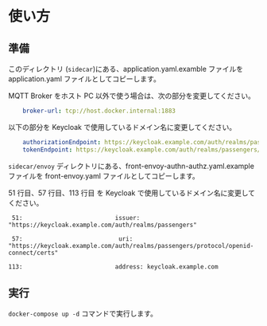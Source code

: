 使い方
===

## 準備

このディレクトリ (`sidecar`)にある、application.yaml.examble ファイルを application.yaml ファイルとしてコピーします。

MQTT Broker をホスト PC 以外で使う場合は、次の部分を変更してください。

```yaml
    broker-url: tcp://host.docker.internal:1883
```

以下の部分を Keycloak で使用しているドメイン名に変更してください。

```yaml
    authorizationEndpoint: https://keycloak.example.com/auth/realms/passengers/protocol/openid-connect/auth
    tokenEndpoint: https://keycloak.example.com/auth/realms/passengers/protocol/openid-connect/token
```

`sidecar/envoy` ディレクトリにある、front-envoy-authn-authz.yaml.example ファイルを front-envoy.yaml ファイルとしてコピーします。

51 行目、57 行目、113 行目 を Keycloak で使用しているドメイン名に変更してください。

```text
 51:                          issuer: "https://keycloak.example.com/auth/realms/passengers"
                            
 57:                           uri: "https://keycloak.example.com/auth/realms/passengers/protocol/openid-connect/certs"

113:                          address: keycloak.example.com
```

## 実行

`docker-compose up -d` コマンドで実行します。
